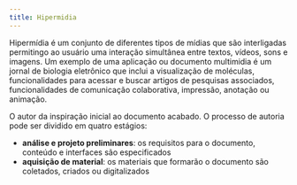 ```yaml
---
title: Hipermidia
---
```


Hipermídia é um conjunto de diferentes tipos de mídias que são interligadas permitingo ao usuário uma interação simultânea entre textos, vídeos, sons e imagens.
Um exemplo de uma aplicação ou documento multimidia é um jornal de biologia eletrônico que inclui a visualização de moléculas,
funcionalidades para acessar e buscar artigos de pesquisas associados,
funcionalidades de comunicação colaborativa, impressão, anotação ou animação.

O autor da inspiração inicial ao documento acabado.
O processo de autoria pode ser dividido em quatro estágios:

* **análise e projeto preliminares**: os requisitos para o documento, conteúdo e interfaces são especificados
* **aquisição de material**: os materiais que formarão o documento são coletados, criados ou digitalizados
